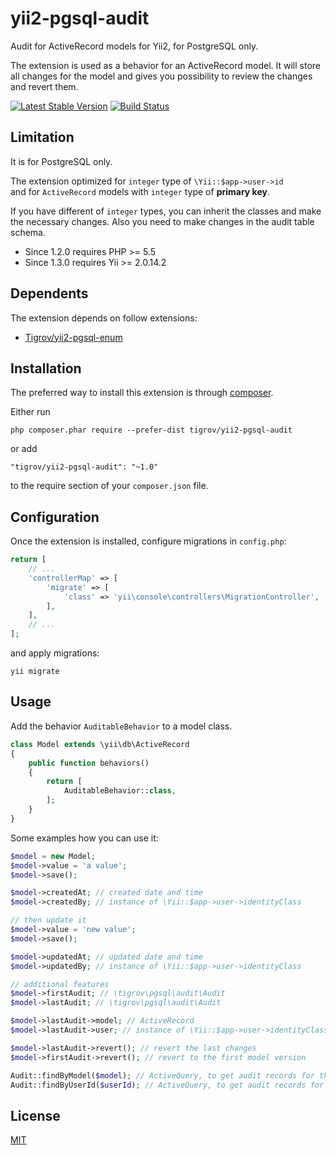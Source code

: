 yii2-pgsql-audit
==============

Audit for ActiveRecord models for Yii2, for PostgreSQL only.

The extension is used as a behavior for an ActiveRecord model. It will store all changes for the model and gives you possibility to review the changes and revert them. 

[![Latest Stable Version](https://poser.pugx.org/Tigrov/yii2-pgsql-audit/v/stable)](https://packagist.org/packages/Tigrov/yii2-pgsql-audit)
[![Build Status](https://travis-ci.org/Tigrov/yii2-pgsql-audit.svg?branch=master)](https://travis-ci.org/Tigrov/yii2-pgsql-audit)

Limitation
------------

It is for PostgreSQL only.

The extension optimized for `integer` type of `\Yii::$app->user->id`  
and for `ActiveRecord` models with `integer` type of **primary key**.

If you have different of `integer` types, you can inherit the classes and make the necessary changes. Also you need to make changes in the audit table schema.

* Since 1.2.0 requires PHP >= 5.5
* Since 1.3.0 requires Yii >= 2.0.14.2

Dependents
----------

The extension depends on follow extensions:
* [Tigrov/yii2-pgsql-enum](https://github.com/Tigrov/yii2-pgsql-enum)

Installation
------------

The preferred way to install this extension is through [composer](http://getcomposer.org/download/).

Either run

```
php composer.phar require --prefer-dist tigrov/yii2-pgsql-audit
```

or add

```
"tigrov/yii2-pgsql-audit": "~1.0"
```

to the require section of your `composer.json` file.

 
Configuration
-------------
Once the extension is installed, configure migrations in `config.php`:

```php
return [
    // ...
    'controllerMap' => [
        'migrate' => [
            'class' => 'yii\console\controllers\MigrationController',
        ],
    ],
    // ...
];
```

and apply migrations:

```
yii migrate
```
	
Usage
-----

Add the behavior `AuditableBehavior` to a model class.
```php
class Model extends \yii\db\ActiveRecord
{
    public function behaviors()
    {
        return [
            AuditableBehavior::class,
        ];
    }
}
```

Some examples how you can use it:
```php
$model = new Model;
$model->value = 'a value';
$model->save();

$model->createdAt; // created date and time
$model->createdBy; // instance of \Yii::$app->user->identityClass

// then update it
$model->value = 'new value';
$model->save();

$model->updatedAt; // updated date and time
$model->updatedBy; // instance of \Yii::$app->user->identityClass

// additional features
$model->firstAudit; // \tigrov\pgsql\audit\Audit
$model->lastAudit; // \tigrov\pgsql\audit\Audit

$model->lastAudit->model; // ActiveRecord
$model->lastAudit->user; // instance of \Yii::$app->user->identityClass

$model->lastAudit->revert(); // revert the last changes
$model->firstAudit->revert(); // revert to the first model version

Audit::findByModel($model); // ActiveQuery, to get audit records for the model
Audit::findByUserId($userId); // ActiveQuery, to get audit records for a user
```

License
-------

[MIT](LICENSE)

